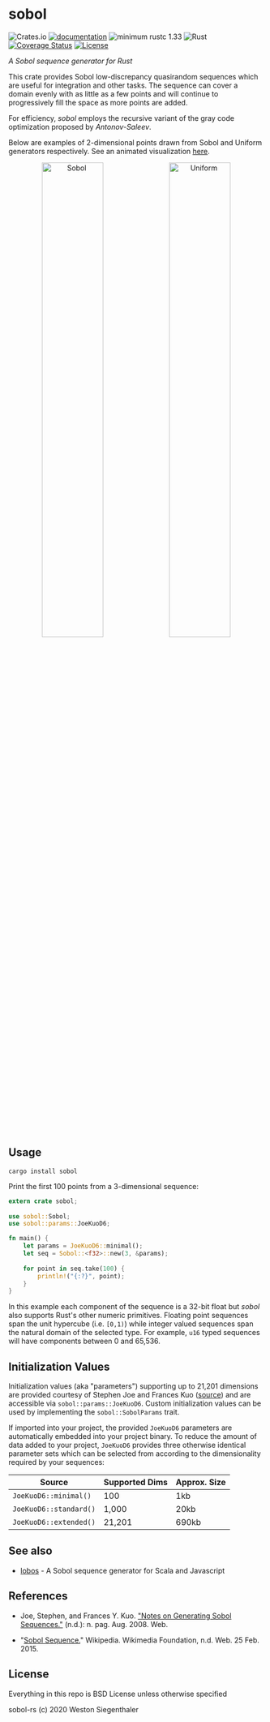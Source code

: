 # sobol

![Crates.io](https://img.shields.io/crates/v/sobol)
[![documentation](https://docs.rs/sobol/badge.svg)](https://docs.rs/sobol)
![minimum rustc 1.33](https://img.shields.io/badge/rustc-1.33+-red.svg)
![Rust](https://github.com/Wsiegenthaler/sobol-rs/workflows/Rust/badge.svg)
[![Coverage Status](https://coveralls.io/repos/github/Wsiegenthaler/sobol-rs/badge.svg?branch=master)](https://coveralls.io/github/Wsiegenthaler/sobol-rs?branch=master)
[![License](https://img.shields.io/badge/License-BSD%203--Clause-blue.svg)](https://opensource.org/licenses/BSD-3-Clause)

*A Sobol sequence generator for Rust*

This crate provides Sobol low-discrepancy quasirandom sequences which are useful for integration and other tasks. The sequence can cover a domain evenly with as little as a few points and will continue to progressively fill the space as more points are added.

For efficiency, *sobol* employs the recursive variant of the gray code optimization proposed by *Antonov-Saleev*.

Below are examples of 2-dimensional points drawn from Sobol and Uniform generators respectively. See an animated visualization [here](http://wsiegenthaler.github.io/lobos/web-example.html).
<p align="center">
  <img src="http://wsiegenthaler.github.io/lobos/sobol.png" alt="Sobol" width="49%">
  <img src="http://wsiegenthaler.github.io/lobos/uniform.png" alt="Uniform" width="49%">
</p>

## Usage

```shell
cargo install sobol
```

Print the first 100 points from a 3-dimensional sequence:

```rust
extern crate sobol;
  
use sobol::Sobol;
use sobol::params::JoeKuoD6;

fn main() {
    let params = JoeKuoD6::minimal();
    let seq = Sobol::<f32>::new(3, &params);
    
    for point in seq.take(100) {
        println!("{:?}", point);
    }
}
```

In this example each component of the sequence is a 32-bit float but *sobol* also supports Rust's other numeric primitives. Floating point sequences span the unit hypercube (i.e. `[0,1)`) while integer valued sequences span the natural domain of the selected type. For example, `u16` typed sequences will have components between 0 and 65,536.

## Initialization Values

Initialization values (aka "parameters") supporting up to 21,201 dimensions are provided courtesy of Stephen Joe and Frances Kuo ([source](http://web.maths.unsw.edu.au/~fkuo/sobol)) and are accessible via `sobol::params::JoeKuoD6`. Custom initialization values can be used by implementing the `sobol::SobolParams` trait.

If imported into your project, the provided `JoeKuoD6` parameters are automatically embedded into your project binary. To reduce the amount of data added to your project, `JoeKuoD6` provides three otherwise identical parameter sets which can be selected from according to the dimensionality required by your sequences:

| Source | Supported Dims | Approx. Size |
| ------ | -------------- | ------------ |
| `JoeKuoD6::minimal()` | 100  | 1kb |
| `JoeKuoD6::standard()` | 1,000 | 20kb |
| `JoeKuoD6::extended()` | 21,201  | 690kb |

## See also

* [lobos](https://github.com/wsiegenthaler/lobos) - A Sobol sequence generator for Scala and Javascript

## References

* Joe, Stephen, and Frances Y. Kuo. ["Notes on Generating Sobol Sequences."](http://web.maths.unsw.edu.au/~fkuo/sobol/joe-kuo-notes.pdf) (n.d.): n. pag. Aug. 2008. Web.

* "[Sobol Sequence.](http://en.wikipedia.org/wiki/Sobol_sequence)" Wikipedia. Wikimedia Foundation, n.d. Web. 25 Feb. 2015.

## License

Everything in this repo is BSD License unless otherwise specified

sobol-rs (c) 2020 Weston Siegenthaler
